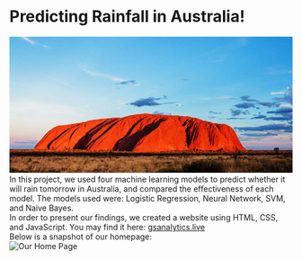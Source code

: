 # Predicting Rainfall in Australia!
![Uluru](https://github.com/ognjenstrbanovic/Garden-State-Analytics/blob/master/Uluru.jpg?raw=true)
In this project, we used four machine learning models to predict whether it will rain tomorrow in Australia, and compared the effectiveness of each model. The models used were: Logistic Regression, Neural Network, SVM, and Naive Bayes.  
In order to present our findings, we created a website using HTML, CSS, and JavaScript.
You may find it here: [gsanalytics.live](https://www.gsanalytics.live/)  
Below is a snapshot of our homepage:  
![Our Home Page](https://github.com/ognjenstrbanovic/gsanalytics/blob/master/GSA%20Home%20Page%20Screen%20Shot.jpg?raw=true)
